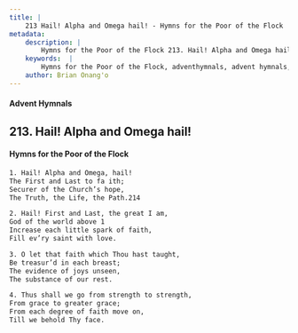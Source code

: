 ```yaml
---
title: |
    213 Hail! Alpha and Omega hail! - Hymns for the Poor of the Flock
metadata:
    description: |
        Hymns for the Poor of the Flock 213. Hail! Alpha and Omega hail!. Hail! Alpha and Omega, hail! The First and Last to fa ith;  Securer of the Church’s hope, The Truth, the Life, the Path.214 
    keywords:  |
        Hymns for the Poor of the Flock, adventhymnals, advent hymnals, Hail! Alpha and Omega hail!, Hail! Alpha and Omega, hail!, 
    author: Brian Onang'o
---
```


#### Advent Hymnals
## 213. Hail! Alpha and Omega hail!
####  Hymns for the Poor of the Flock

```txt
1. Hail! Alpha and Omega, hail!
The First and Last to fa ith; 
Securer of the Church’s hope,
The Truth, the Life, the Path.214

2. Hail! First and Last, the great I am,
God of the world above 1 
Increase each little spark of faith,
Fill ev’ry saint with love.

3. O let that faith which Thou hast taught,
Be treasur’d in each breast;
The evidence of joys unseen,
The substance of our rest.

4. Thus shall we go from strength to strength,
From grace to greater grace;
From each degree of faith move on,
Till we behold Thy face.
```
